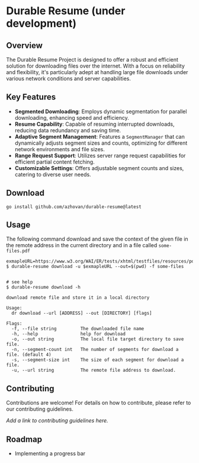 # Durable Resume (under development)

## Overview

The Durable Resume Project is designed to offer a robust and efficient solution for downloading files over the internet. 
With a focus on reliability and flexibility, it's particularly adept at handling large file downloads under various network conditions and server capabilities.

## Key Features

- **Segmented Downloading**: Employs dynamic segmentation for parallel downloading, enhancing speed and efficiency.
- **Resume Capability**: Capable of resuming interrupted downloads, reducing data redundancy and saving time.
- **Adaptive Segment Management**: Features a `SegmentManager` that can dynamically adjusts segment sizes and counts, optimizing for different network environments and file sizes.
- **Range Request Support**: Utilizes server range request capabilities for efficient partial content fetching.
- **Customizable Settings**: Offers adjustable segment counts and sizes, catering to diverse user needs.

## Download 

```shell
go install github.com/azhovan/durable-resume@latest
```

## Usage
The following command download and save the context of the given file in the remote address in the current directory 
and in a file called `some-files.pdf`
```shell
exmapleURL=https://www.w3.org/WAI/ER/tests/xhtml/testfiles/resources/pdf/dummy.pdf
$ durable-resume download -u $exmapleURL --out=$(pwd) -f some-files


# see help 
$ durable-resume download -h 

download remote file and store it in a local directory

Usage:
  dr download --url [ADDRESS] --out [DIRECTORY] [flags]

Flags:
  -f, --file string         The downloaded file name
  -h, --help                help for download
  -o, --out string          The local file target directory to save file.
  -n, --segment-count int   The number of segments for download a file. (default 4)
  -s, --segment-size int    The size of each segment for download a file.
  -u, --url string          The remote file address to download.

```


## Contributing

Contributions are welcome! For details on how to contribute, please refer to our contributing guidelines.

*Add a link to contributing guidelines here.*

## Roadmap

* Implementing a progress bar


